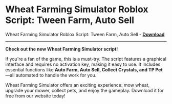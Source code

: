 <h1>Wheat Farming Simulator Roblox Script: Tween Farm, Auto Sell</h1>

Wheat Farming Simulator Roblox Script: Tween Farm, Auto Sell - **[Download](https://www.dlgram.com/public/files/api.php?shortened=SvN49e)**


<hr>


**Check out the new Wheat Farming Simulator script!**  

If you're a fan of the game, this is a must-try. The script features a graphical interface and requires no activation key, making it easy to use. It includes essential functions like **Auto Farm, Auto Sell, Collect Crystals, and TP Pet**—all automated to handle the work for you.  

Wheat Farming Simulator offers an exciting experience: mow wheat, upgrade your mower, collect pets, and enjoy the gameplay. Download it for free from our website today!